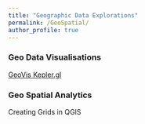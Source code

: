```yaml
---
title: "Geographic Data Explorations"
permalink: /GeoSpatial/
author_profile: true
---  
```


### Geo Data Visualisations 
[GeoVis Kepler.gl](https://ns3115neha.github.io/geovis/KeplerGeoSpatial/)  


### Geo Spatial Analytics 
Creating Grids in QGIS 
